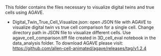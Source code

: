 This folder contains the files necessary to visualize digital twins and true cells using AGAVE. 
- Digital_Twin_True_Cell_Visualize.json: open JSON file with AGAVE to visualize digital twin vs true cell comparison for a single cell. Change directory path in JSON file to visualize different cells. Use agave_cell_comparison.tiff file created in 3D_cell_eval notebook in the data_analysis folder. To download AGAVE please visit: https://github.com/allen-cell-animated/agave/releases/tag/v1.2.4
